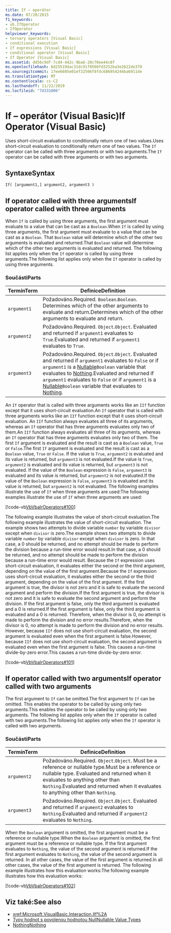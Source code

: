 ```yaml
---
title: If – operátor
ms.date: 07/20/2015
f1_keywords:
- vb.IfOperator
- IfOperator
helpviewer_keywords:
- ternary operators [Visual Basic]
- conditional execution
- If expressions [Visual Basic]
- conditional operator [Visual Basic]
- If Operator [Visual Basic]
ms.assetid: dd56c9df-7cd4-442c-9ba6-20c70ee44c8f
ms.openlocfilehash: 6d25519dac31dc91f8560fd3252ba3e2622de370
ms.sourcegitcommit: 17ee6605e01ef32506f8fdc686954244ba6911de
ms.translationtype: MT
ms.contentlocale: cs-CZ
ms.lasthandoff: 11/22/2019
ms.locfileid: "74331006"
---
```

# <a name="if-operator-visual-basic"></a><span data-ttu-id="53b3d-102">If – operátor (Visual Basic)</span><span class="sxs-lookup"><span data-stu-id="53b3d-102">If Operator (Visual Basic)</span></span>

<span data-ttu-id="53b3d-103">Uses short-circuit evaluation to conditionally return one of two values.</span><span class="sxs-lookup"><span data-stu-id="53b3d-103">Uses short-circuit evaluation to conditionally return one of two values.</span></span> <span data-ttu-id="53b3d-104">The `If` operator can be called with three arguments or with two arguments.</span><span class="sxs-lookup"><span data-stu-id="53b3d-104">The `If` operator can be called with three arguments or with two arguments.</span></span>

## <a name="syntax"></a><span data-ttu-id="53b3d-105">Syntaxe</span><span class="sxs-lookup"><span data-stu-id="53b3d-105">Syntax</span></span>

```vb
If( [argument1,] argument2, argument3 )
```

## <a name="if-operator-called-with-three-arguments"></a><span data-ttu-id="53b3d-106">If operator called with three arguments</span><span class="sxs-lookup"><span data-stu-id="53b3d-106">If operator called with three arguments</span></span>

<span data-ttu-id="53b3d-107">When `If` is called by using three arguments, the first argument must evaluate to a value that can be cast as a `Boolean`.</span><span class="sxs-lookup"><span data-stu-id="53b3d-107">When `If` is called by using three arguments, the first argument must evaluate to a value that can be cast as a `Boolean`.</span></span> <span data-ttu-id="53b3d-108">That `Boolean` value will determine which of the other two arguments is evaluated and returned.</span><span class="sxs-lookup"><span data-stu-id="53b3d-108">That `Boolean` value will determine which of the other two arguments is evaluated and returned.</span></span> <span data-ttu-id="53b3d-109">The following list applies only when the `If` operator is called by using three arguments.</span><span class="sxs-lookup"><span data-stu-id="53b3d-109">The following list applies only when the `If` operator is called by using three arguments.</span></span>

### <a name="parts"></a><span data-ttu-id="53b3d-110">Součásti</span><span class="sxs-lookup"><span data-stu-id="53b3d-110">Parts</span></span>

|<span data-ttu-id="53b3d-111">Termín</span><span class="sxs-lookup"><span data-stu-id="53b3d-111">Term</span></span>|<span data-ttu-id="53b3d-112">Definice</span><span class="sxs-lookup"><span data-stu-id="53b3d-112">Definition</span></span>|
|---|---|
|`argument1`|<span data-ttu-id="53b3d-113">Požadováno.</span><span class="sxs-lookup"><span data-stu-id="53b3d-113">Required.</span></span> <span data-ttu-id="53b3d-114">`Boolean`.</span><span class="sxs-lookup"><span data-stu-id="53b3d-114">`Boolean`.</span></span> <span data-ttu-id="53b3d-115">Determines which of the other arguments to evaluate and return.</span><span class="sxs-lookup"><span data-stu-id="53b3d-115">Determines which of the other arguments to evaluate and return.</span></span>|
|`argument2`|<span data-ttu-id="53b3d-116">Požadováno.</span><span class="sxs-lookup"><span data-stu-id="53b3d-116">Required.</span></span> <span data-ttu-id="53b3d-117">`Object`.</span><span class="sxs-lookup"><span data-stu-id="53b3d-117">`Object`.</span></span> <span data-ttu-id="53b3d-118">Evaluated and returned if `argument1` evaluates to `True`.</span><span class="sxs-lookup"><span data-stu-id="53b3d-118">Evaluated and returned if `argument1` evaluates to `True`.</span></span>|
|`argument3`|<span data-ttu-id="53b3d-119">Požadováno.</span><span class="sxs-lookup"><span data-stu-id="53b3d-119">Required.</span></span> <span data-ttu-id="53b3d-120">`Object`.</span><span class="sxs-lookup"><span data-stu-id="53b3d-120">`Object`.</span></span> <span data-ttu-id="53b3d-121">Evaluated and returned if `argument1` evaluates to `False` or if `argument1` is a [Nullable](../../../visual-basic/programming-guide/language-features/data-types/nullable-value-types.md)`Boolean` variable that evaluates to [Nothing](../../../visual-basic/language-reference/nothing.md).</span><span class="sxs-lookup"><span data-stu-id="53b3d-121">Evaluated and returned if `argument1` evaluates to `False` or if `argument1` is a [Nullable](../../../visual-basic/programming-guide/language-features/data-types/nullable-value-types.md)`Boolean` variable that evaluates to [Nothing](../../../visual-basic/language-reference/nothing.md).</span></span>|

<span data-ttu-id="53b3d-122">An `If` operator that is called with three arguments works like an `IIf` function except that it uses short-circuit evaluation.</span><span class="sxs-lookup"><span data-stu-id="53b3d-122">An `If` operator that is called with three arguments works like an `IIf` function except that it uses short-circuit evaluation.</span></span> <span data-ttu-id="53b3d-123">An `IIf` function always evaluates all three of its arguments, whereas an `If` operator that has three arguments evaluates only two of them.</span><span class="sxs-lookup"><span data-stu-id="53b3d-123">An `IIf` function always evaluates all three of its arguments, whereas an `If` operator that has three arguments evaluates only two of them.</span></span> <span data-ttu-id="53b3d-124">The first `If` argument is evaluated and the result is cast as a `Boolean` value, `True` or `False`.</span><span class="sxs-lookup"><span data-stu-id="53b3d-124">The first `If` argument is evaluated and the result is cast as a `Boolean` value, `True` or `False`.</span></span> <span data-ttu-id="53b3d-125">If the value is `True`, `argument2` is evaluated and its value is returned, but `argument3` is not evaluated.</span><span class="sxs-lookup"><span data-stu-id="53b3d-125">If the value is `True`, `argument2` is evaluated and its value is returned, but `argument3` is not evaluated.</span></span> <span data-ttu-id="53b3d-126">If the value of the `Boolean` expression is `False`, `argument3` is evaluated and its value is returned, but `argument2` is not evaluated.</span><span class="sxs-lookup"><span data-stu-id="53b3d-126">If the value of the `Boolean` expression is `False`, `argument3` is evaluated and its value is returned, but `argument2` is not evaluated.</span></span> <span data-ttu-id="53b3d-127">The following examples illustrate the use of `If` when three arguments are used:</span><span class="sxs-lookup"><span data-stu-id="53b3d-127">The following examples illustrate the use of `If` when three arguments are used:</span></span>

[!code-vb[VbVbalrOperators#100](~/samples/snippets/visualbasic/VS_Snippets_VBCSharp/VbVbalrOperators/VB/Class4.vb#100)]

<span data-ttu-id="53b3d-128">The following example illustrates the value of short-circuit evaluation.</span><span class="sxs-lookup"><span data-stu-id="53b3d-128">The following example illustrates the value of short-circuit evaluation.</span></span> <span data-ttu-id="53b3d-129">The example shows two attempts to divide variable `number` by variable `divisor` except when `divisor` is zero.</span><span class="sxs-lookup"><span data-stu-id="53b3d-129">The example shows two attempts to divide variable `number` by variable `divisor` except when `divisor` is zero.</span></span> <span data-ttu-id="53b3d-130">In that case, a 0 should be returned, and no attempt should be made to perform the division because a run-time error would result.</span><span class="sxs-lookup"><span data-stu-id="53b3d-130">In that case, a 0 should be returned, and no attempt should be made to perform the division because a run-time error would result.</span></span> <span data-ttu-id="53b3d-131">Because the `If` expression uses short-circuit evaluation, it evaluates either the second or the third argument, depending on the value of the first argument.</span><span class="sxs-lookup"><span data-stu-id="53b3d-131">Because the `If` expression uses short-circuit evaluation, it evaluates either the second or the third argument, depending on the value of the first argument.</span></span> <span data-ttu-id="53b3d-132">If the first argument is true, the divisor is not zero and it is safe to evaluate the second argument and perform the division.</span><span class="sxs-lookup"><span data-stu-id="53b3d-132">If the first argument is true, the divisor is not zero and it is safe to evaluate the second argument and perform the division.</span></span> <span data-ttu-id="53b3d-133">If the first argument is false, only the third argument is evaluated and a 0 is returned.</span><span class="sxs-lookup"><span data-stu-id="53b3d-133">If the first argument is false, only the third argument is evaluated and a 0 is returned.</span></span> <span data-ttu-id="53b3d-134">Therefore, when the divisor is 0, no attempt is made to perform the division and no error results.</span><span class="sxs-lookup"><span data-stu-id="53b3d-134">Therefore, when the divisor is 0, no attempt is made to perform the division and no error results.</span></span> <span data-ttu-id="53b3d-135">However, because `IIf` does not use short-circuit evaluation, the second argument is evaluated even when the first argument is false.</span><span class="sxs-lookup"><span data-stu-id="53b3d-135">However, because `IIf` does not use short-circuit evaluation, the second argument is evaluated even when the first argument is false.</span></span> <span data-ttu-id="53b3d-136">This causes a run-time divide-by-zero error.</span><span class="sxs-lookup"><span data-stu-id="53b3d-136">This causes a run-time divide-by-zero error.</span></span>

[!code-vb[VbVbalrOperators#101](~/samples/snippets/visualbasic/VS_Snippets_VBCSharp/VbVbalrOperators/VB/Class4.vb#101)]

## <a name="if-operator-called-with-two-arguments"></a><span data-ttu-id="53b3d-137">If operator called with two arguments</span><span class="sxs-lookup"><span data-stu-id="53b3d-137">If operator called with two arguments</span></span>

<span data-ttu-id="53b3d-138">The first argument to `If` can be omitted.</span><span class="sxs-lookup"><span data-stu-id="53b3d-138">The first argument to `If` can be omitted.</span></span> <span data-ttu-id="53b3d-139">This enables the operator to be called by using only two arguments.</span><span class="sxs-lookup"><span data-stu-id="53b3d-139">This enables the operator to be called by using only two arguments.</span></span> <span data-ttu-id="53b3d-140">The following list applies only when the `If` operator is called with two arguments.</span><span class="sxs-lookup"><span data-stu-id="53b3d-140">The following list applies only when the `If` operator is called with two arguments.</span></span>

### <a name="parts"></a><span data-ttu-id="53b3d-141">Součásti</span><span class="sxs-lookup"><span data-stu-id="53b3d-141">Parts</span></span>

|<span data-ttu-id="53b3d-142">Termín</span><span class="sxs-lookup"><span data-stu-id="53b3d-142">Term</span></span>|<span data-ttu-id="53b3d-143">Definice</span><span class="sxs-lookup"><span data-stu-id="53b3d-143">Definition</span></span>|
|---|---|
|`argument2`|<span data-ttu-id="53b3d-144">Požadováno.</span><span class="sxs-lookup"><span data-stu-id="53b3d-144">Required.</span></span> <span data-ttu-id="53b3d-145">`Object`.</span><span class="sxs-lookup"><span data-stu-id="53b3d-145">`Object`.</span></span> <span data-ttu-id="53b3d-146">Must be a reference or nullable type.</span><span class="sxs-lookup"><span data-stu-id="53b3d-146">Must be a reference or nullable type.</span></span> <span data-ttu-id="53b3d-147">Evaluated and returned when it evaluates to anything other than `Nothing`.</span><span class="sxs-lookup"><span data-stu-id="53b3d-147">Evaluated and returned when it evaluates to anything other than `Nothing`.</span></span>|
|`argument3`|<span data-ttu-id="53b3d-148">Požadováno.</span><span class="sxs-lookup"><span data-stu-id="53b3d-148">Required.</span></span> <span data-ttu-id="53b3d-149">`Object`.</span><span class="sxs-lookup"><span data-stu-id="53b3d-149">`Object`.</span></span> <span data-ttu-id="53b3d-150">Evaluated and returned if `argument2` evaluates to `Nothing`.</span><span class="sxs-lookup"><span data-stu-id="53b3d-150">Evaluated and returned if `argument2` evaluates to `Nothing`.</span></span>|

<span data-ttu-id="53b3d-151">When the `Boolean` argument is omitted, the first argument must be a reference or nullable type.</span><span class="sxs-lookup"><span data-stu-id="53b3d-151">When the `Boolean` argument is omitted, the first argument must be a reference or nullable type.</span></span> <span data-ttu-id="53b3d-152">If the first argument evaluates to `Nothing`, the value of the second argument is returned.</span><span class="sxs-lookup"><span data-stu-id="53b3d-152">If the first argument evaluates to `Nothing`, the value of the second argument is returned.</span></span> <span data-ttu-id="53b3d-153">In all other cases, the value of the first argument is returned.</span><span class="sxs-lookup"><span data-stu-id="53b3d-153">In all other cases, the value of the first argument is returned.</span></span> <span data-ttu-id="53b3d-154">The following example illustrates how this evaluation works:</span><span class="sxs-lookup"><span data-stu-id="53b3d-154">The following example illustrates how this evaluation works:</span></span>

[!code-vb[VbVbalrOperators#102](~/samples/snippets/visualbasic/VS_Snippets_VBCSharp/VbVbalrOperators/VB/Class4.vb#102)]

## <a name="see-also"></a><span data-ttu-id="53b3d-155">Viz také:</span><span class="sxs-lookup"><span data-stu-id="53b3d-155">See also</span></span>

- <xref:Microsoft.VisualBasic.Interaction.IIf%2A>
- [<span data-ttu-id="53b3d-156">Typy hodnot s povolenou hodnotou Null</span><span class="sxs-lookup"><span data-stu-id="53b3d-156">Nullable Value Types</span></span>](../../programming-guide/language-features/data-types/nullable-value-types.md)
- [<span data-ttu-id="53b3d-157">Nothing</span><span class="sxs-lookup"><span data-stu-id="53b3d-157">Nothing</span></span>](../nothing.md)
